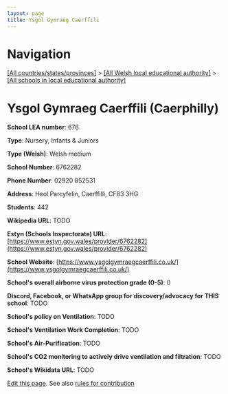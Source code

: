 ```yaml
---
layout: page
title: Ysgol Gymraeg Caerffili
---
```

# Navigation

[[All countries/states/provinces]](../../..) > [[All Welsh local educational authority]](../..) > [[All schools in local educational authority]](..)

# Ysgol Gymraeg Caerffili (Caerphilly)

**School LEA number**: 676

**Type**: Nursery, Infants & Juniors

**Type (Welsh)**: Welsh medium

**School Number**: 6762282

**Phone Number**: 02920 852531

**Address**: Heol Parcyfelin, Caerffilli, CF83 3HG

**Students**: 442

**Wikipedia URL**: TODO

**Estyn (Schools Inspectorate) URL**: [https://www.estyn.gov.wales/provider/6762282](https://www.estyn.gov.wales/provider/6762282)

**School Website**: [https://www.ysgolgymraegcaerffili.co.uk/](https://www.ysgolgymraegcaerffili.co.uk/)

**School's overall airborne virus protection grade (0-5)**: 0

**Discord, Facebook, or WhatsApp group for discovery/advocacy for THIS school**: TODO

**School's policy on Ventilation**: TODO

**School's Ventilation Work Completion**: TODO

**School's Air-Purification**: TODO

**School's CO2 monitoring to actively drive ventilation and filtration**: TODO

**School's Wikidata URL**: TODO




[Edit this page](https://github.com/VentilationProject/Wales/edit/prif/./Caerphilly/Ysgol_Gymraeg_Caerffili.md). See also [rules for contribution](../../../contribution-rules/)